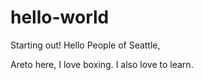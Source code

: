 # hello-world
Starting out!
Hello People of Seattle, 

Areto here, I love boxing. 
I also love to learn. 
